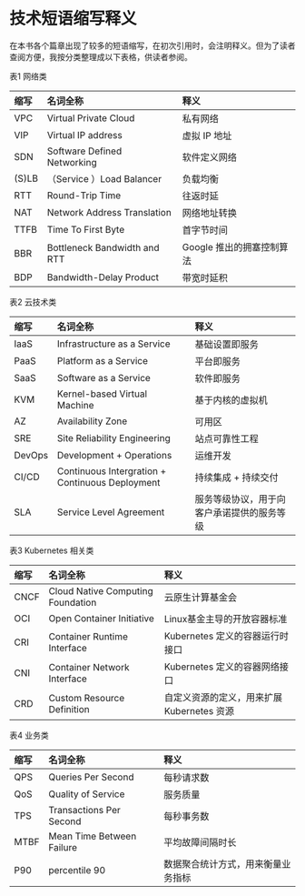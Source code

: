# 技术短语缩写释义

在本书各个篇章出现了较多的短语缩写，在初次引用时，会注明释义。但为了读者查阅方便，我按分类整理成以下表格，供读者参阅。

表1 网络类

|缩写|名词全称|释义|
|:--|:--|:--|
| VPC | Virtual Private Cloud | 私有网络 |
| VIP | Virtual IP address | 虚拟 IP 地址 |
| SDN | Software Defined Networking | 软件定义网络 |
| (S)LB |（Service ）Load Balancer| 负载均衡 |
| RTT | Round-Trip Time | 往返时延 |
| NAT | Network Address Translation | 网络地址转换 |
| TTFB | Time To First Byte | 首字节时间 |
| BBR | Bottleneck Bandwidth and RTT | Google 推出的拥塞控制算法 |
| BDP | Bandwidth-Delay Product | 带宽时延积 |

表2 云技术类

|缩写|名词全称|释义|
|:--|:--|:--|
| IaaS | Infrastructure as a Service | 基础设置即服务 |
| PaaS | Platform  as a Service | 平台即服务 |
| SaaS | Software as a Service | 软件即服务 |
| KVM | Kernel-based Virtual Machine | 基于内核的虚拟机 |
| AZ | Availability Zone | 可用区 |
| SRE|  Site Reliability Engineering | 站点可靠性工程 |
| DevOps|  Development + Operations | 运维开发 |
| CI/CD|  Continuous Intergration + Continuous Deployment | 持续集成 + 持续交付 |
| SLA | Service Level Agreement | 服务等级协议，用于向客户承诺提供的服务等级 | 

表3 Kubernetes 相关类

|缩写|名词全称|释义|
|:--|:--|:--|
| CNCF | Cloud Native Computing Foundation | 云原生计算基金会 |
| OCI | Open Container Initiative | Linux基金主导的开放容器标准 |
| CRI | Container Runtime Interface | Kubernetes 定义的容器运行时接口 |
| CNI | Container Network Interface | Kubernetes 定义的容器网络接口 |
| CRD | Custom Resource Definition | 自定义资源的定义，用来扩展 Kubernetes 资源 |

表4 业务类

|缩写|名词全称|释义|
|:--|:--|:--|
| QPS | Queries Per Second | 每秒请求数 |
| QoS | Quality of Service | 服务质量 |
| TPS | Transactions Per Second | 每秒事务数  |
| MTBF | Mean Time Between Failure | 平均故障间隔时长  |
| P90 | percentile 90  | 数据聚合统计方式，用来衡量业务指标 |
